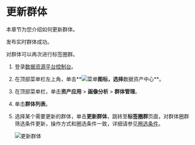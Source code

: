 # 更新群体

本章节为您介绍如何更新群体。

发布实时群体成功。

对群体可以再次进行标签圈群。

1.  登录[数据资源平台控制台](https://dataq.console.aliyun.com)。

2.  在顶部菜单栏左上角，单击**![菜单](https://static-aliyun-doc.oss-accelerate.aliyuncs.com/assets/img/zh-CN/6504337061/p188771.png)**图标，选择**数据资产中心**。

3.  在顶部菜单栏，单击**资产应用** \> **画像分析** \> **群体管理**。

4.  单击**群体列表**。

5.  选择某个需要更新的群体，单击**更新群体**，跳转至**标签圈群**页面，对群体圈群筛选条件更新，操作方式和圈选条件一致，详细请参见[圈选条件](/cn.zh-CN/用户指南/数据资产中心/资产应用/画像分析/标签圈群/圈选条件.md)。

    ![更新群体](https://static-aliyun-doc.oss-accelerate.aliyuncs.com/assets/img/zh-CN/6027160161/p223887.png)


